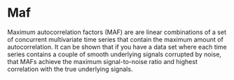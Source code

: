 # Maf 

Maximum autocorrelation factors (MAF) are are linear combinations of a set of concurrent multivariate time series that contain the maximum amount of autocorrelation. It can be shown that if you have a data set where each time series contains a couple of smooth underlying signals corrupted by noise, that MAFs achieve the maximum signal-to-noise ratio and highest correlation with the true underlying signals.
